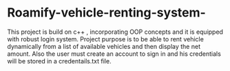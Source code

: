 # Roamify-vehicle-renting-system-
This project is build on c++ , incorporating OOP concepts and it is equipped with robust login system. Project purpose is to be able to rent vehicle dynamically from a list of available vehicles and then display the net amount. Also the user must create an account to sign in and his credentials will be stored in a credentails.txt file.
